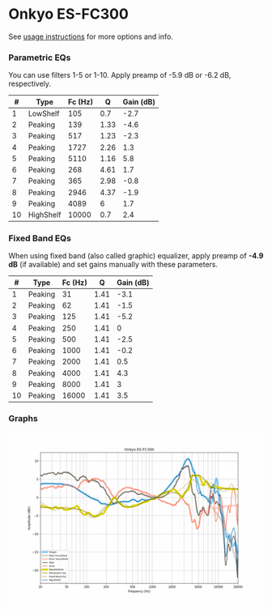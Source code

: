 # Onkyo ES-FC300
See [usage instructions](https://github.com/jaakkopasanen/AutoEq#usage) for more options and info.

### Parametric EQs
You can use filters 1-5 or 1-10. Apply preamp of -5.9 dB or -6.2 dB, respectively.

|   # | Type      |   Fc (Hz) |    Q |   Gain (dB) |
|-----|-----------|-----------|------|-------------|
|   1 | LowShelf  |       105 | 0.7  |        -2.7 |
|   2 | Peaking   |       139 | 1.33 |        -4.6 |
|   3 | Peaking   |       517 | 1.23 |        -2.3 |
|   4 | Peaking   |      1727 | 2.26 |         1.3 |
|   5 | Peaking   |      5110 | 1.16 |         5.8 |
|   6 | Peaking   |       268 | 4.61 |         1.7 |
|   7 | Peaking   |       365 | 2.98 |        -0.8 |
|   8 | Peaking   |      2946 | 4.37 |        -1.9 |
|   9 | Peaking   |      4089 | 6    |         1.7 |
|  10 | HighShelf |     10000 | 0.7  |         2.4 |

### Fixed Band EQs
When using fixed band (also called graphic) equalizer, apply preamp of **-4.9 dB** (if available) and set gains manually with these parameters.

|   # | Type    |   Fc (Hz) |    Q |   Gain (dB) |
|-----|---------|-----------|------|-------------|
|   1 | Peaking |        31 | 1.41 |        -3.1 |
|   2 | Peaking |        62 | 1.41 |        -1.5 |
|   3 | Peaking |       125 | 1.41 |        -5.2 |
|   4 | Peaking |       250 | 1.41 |         0   |
|   5 | Peaking |       500 | 1.41 |        -2.5 |
|   6 | Peaking |      1000 | 1.41 |        -0.2 |
|   7 | Peaking |      2000 | 1.41 |         0.5 |
|   8 | Peaking |      4000 | 1.41 |         4.3 |
|   9 | Peaking |      8000 | 1.41 |         3   |
|  10 | Peaking |     16000 | 1.41 |         3.5 |

### Graphs
![](./Onkyo%20ES-FC300.png)

